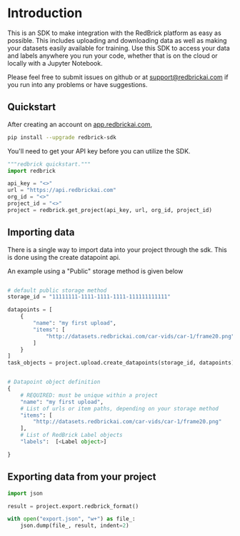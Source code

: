 # Introduction

This is an SDK to make integration with the RedBrick platform as easy as possible. This includes uploading and downloading data
as well as making your datasets easily available for training. Use this SDK to access your data and labels anywhere you run your code, whether that is on the cloud or locally with a Jupyter Notebook.

Please feel free to submit issues on github or at [support@redbrickai.com](mailto:support@redbrickai.com) if you run into any problems or have suggestions.

## Quickstart

After creating an account on [app.redbrickai.com](https://app.redbrick.com),

```bash
pip install --upgrade redbrick-sdk
```

You'll need to get your API key before you can utilize the SDK.

```python
"""redbrick quickstart."""
import redbrick

api_key = "<>"
url = "https://api.redbrickai.com"
org_id = "<>"
project_id = "<>"
project = redbrick.get_project(api_key, url, org_id, project_id)


```

## Importing data

There is a single way to import data into your project through the sdk. This is done using the create datapoint api.

An example using a "Public" storage method is given below

```python

# default public storage method
storage_id = "11111111-1111-1111-1111-111111111111"

datapoints = [
    {
        "name": "my first upload",
        "items": [
            "http://datasets.redbrickai.com/car-vids/car-1/frame20.png"
        ]
    }
]
task_objects = project.upload.create_datapoints(storage_id, datapoints)


# Datapoint object definition
{
    # REQUIRED: must be unique within a project
    "name": "my first upload",
    # List of urls or item paths, depending on your storage method
    "items": [
        "http://datasets.redbrickai.com/car-vids/car-1/frame20.png"
    ],
    # List of RedBrick Label objects
    "labels":  [<Label object>]

}


```

## Exporting data from your project

```python
import json

result = project.export.redbrick_format()

with open("export.json", "w+") as file_:
    json.dump(file_, result, indent=2)
```
